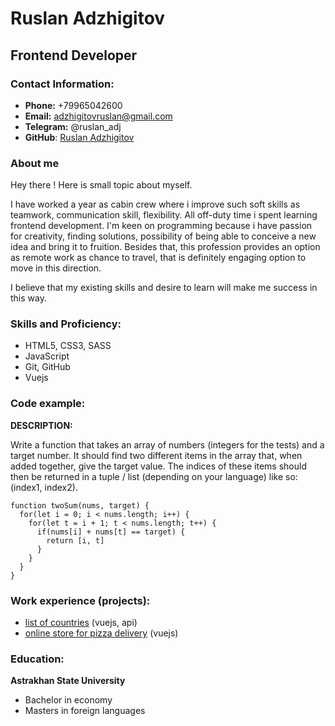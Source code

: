 # Ruslan Adzhigitov
## Frontend Developer


### Contact Information:

* **Phone:** +79965042600
* **Email:** adzhigitovruslan@gmail.com
* **Telegram:** @ruslan_adj
* **GitHub**: [Ruslan Adzhigitov](https://github.com/adzhigitovruslan 'Click me!')

### About me

Hey there ! Here is small topic about myself. 

I have worked a year as cabin crew where i improve such soft skills as teamwork, communication skill, flexibility. All off-duty time i spent learning frontend development. I'm keen on programming because i have passion for creativity, finding solutions, possibility of being able to conceive a new idea and bring it to fruition. Besides that, this profession provides an option as remote work as chance to travel, that is definitely engaging option to move in this direction.

I believe that my existing skills and desire to learn will make me success in this way.

### Skills and Proficiency:

* HTML5, CSS3, SASS
* JavaScript
* Git, GitHub
* Vuejs

### Code example:

**DESCRIPTION:**

Write a function that takes an array of numbers (integers for the tests) and a target number. It should find two different items in the array that, when added together, give the target value. The indices of these items should then be returned in a tuple / list (depending on your language) like so: (index1, index2).


```
function twoSum(nums, target) {
  for(let i = 0; i < nums.length; i++) {
    for(let t = i + 1; t < nums.length; t++) {
      if(nums[i] + nums[t] == target) {
        return [i, t]
      }
    }
  }
}
```


### Work experience (projects):
* [list of countries](https://get-countries-api.herokuapp.com 'Click to open the project') (vuejs, api)
* [online store for pizza delivery](https://get-countries-api.herokuapp.com 'Click to open the project') (vuejs)


### Education:
**Astrakhan State University**

* Bachelor in economy
* Masters in foreign languages